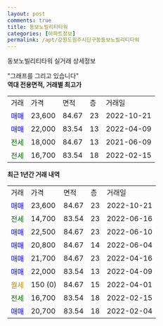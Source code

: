 ```yaml
---
layout: post
comments: true
title: 동보노빌리티타워
categories: [아파트정보]
permalink: /apt/강원도원주시단구동동보노빌리티타워
---
```


동보노빌리티타워 실거래 상세정보

<script type="text/javascript">
  google.charts.load('current', {'packages':['line', 'corechart']});
  google.charts.setOnLoadCallback(drawChart);

  function drawChart() {
    var data = new google.visualization.DataTable();
    data.addColumn('date', '거래일');
    data.addColumn('number', "매매");
    data.addColumn('number', "전세");
    data.addColumn('number', "전매");

    data.addRows([[new Date(Date.parse("2022-10-21")), 23600, null, null], [new Date(Date.parse("2022-06-16")), null, 14700, null], [new Date(Date.parse("2022-06-10")), 22500, null, null], [new Date(Date.parse("2022-06-04")), 20800, null, null], [new Date(Date.parse("2022-04-16")), 21700, null, null], [new Date(Date.parse("2022-04-09")), 22000, null, null], [new Date(Date.parse("2022-04-01")), null, null, null], [new Date(Date.parse("2022-02-15")), null, 16700, null], [new Date(Date.parse("2022-02-04")), 20700, null, null]]);

    var options = {
      hAxis: {
        format: 'yyyy/MM/dd'
      },    
      lineWidth: 0,
      pointsVisible: true,    
      title: '최근 1년간 유형별 실거래가 분포',
      legend: { position: 'bottom' }
    };

    var formatter = new google.visualization.NumberFormat({pattern:'###,###'} );
    formatter.format(data, 1);
    formatter.format(data, 2);
    
    setTimeout(function() {
        var chart = new google.visualization.LineChart(document.getElementById('columnchart_material'));
        chart.draw(data, (options));
        document.getElementById('loading').style.display = 'none';
    }, 200);
  }
</script>


<div id="loading" style="z-index:20; display: block; margin-left: 0px">"그래프를 그리고 있습니다"</div>
<div id="columnchart_material" style="width: 95%; margin-left: 0px; display: block"></div>
<!-- contents start -->
<b>역대 전용면적, 거래별 최고가</b>
<table class="sortable">
    <tr>
      <td>거래</td>
      <td>가격</td>
      <td>면적</td>
      <td>층</td>
      <td>거래일</td>
    </tr>
        <tr>
          <td><a style="color: blue">매매</a></td>
          <td>23,600</td>
          <td>84.67</td>
          <td>23</td>
          <td>2022-10-21</td>
        </tr>            <tr>
          <td><a style="color: blue">매매</a></td>
          <td>22,000</td>
          <td>83.54</td>
          <td>13</td>
          <td>2022-04-09</td>
        </tr>        
        <tr>
              <td><a style="color: darkgreen">전세</a></td>
              <td>18,000</td>
              <td>84.67</td>
              <td>13</td>
              <td>2021-06-09</td>
            </tr>            <tr>
              <td><a style="color: darkgreen">전세</a></td>
              <td>16,700</td>
              <td>83.54</td>
              <td>18</td>
              <td>2022-02-15</td>
            </tr>        
    
</table>

<b>최근 1년간 거래 내역</b>

<table class="sortable">
    <tr>
      <td>거래</td>
      <td>가격</td>
      <td>면적</td>
      <td>층</td>
      <td>거래일</td>
    </tr>
    <tr>
      <td><a style="color: blue">매매</a></td>
      <td>23,600</td>
      <td>84.67</td>
      <td>23</td>
      <td>2022-10-21</td>
    </tr>          <tr>
      <td><a style="color: darkgreen">전세</a></td>
      <td>14,700</td>
      <td>83.54</td>
      <td>23</td>
      <td>2022-06-16</td>
    </tr>          <tr>
      <td><a style="color: blue">매매</a></td>
      <td>22,500</td>
      <td>84.67</td>
      <td>23</td>
      <td>2022-06-10</td>
    </tr>          <tr>
      <td><a style="color: blue">매매</a></td>
      <td>20,800</td>
      <td>84.67</td>
      <td>14</td>
      <td>2022-06-04</td>
    </tr>          <tr>
      <td><a style="color: blue">매매</a></td>
      <td>21,700</td>
      <td>84.67</td>
      <td>23</td>
      <td>2022-04-16</td>
    </tr>          <tr>
      <td><a style="color: blue">매매</a></td>
      <td>22,000</td>
      <td>83.54</td>
      <td>13</td>
      <td>2022-04-09</td>
    </tr>          <tr>
      <td><a style="color: darkgoldenrod">월세</a></td>
      <td>150 (0)</td>
      <td>84.67</td>
      <td>15</td>
      <td>2022-04-01</td>
    </tr>          <tr>
      <td><a style="color: darkgreen">전세</a></td>
      <td>16,700</td>
      <td>83.54</td>
      <td>18</td>
      <td>2022-02-15</td>
    </tr>          <tr>
      <td><a style="color: blue">매매</a></td>
      <td>20,700</td>
      <td>83.54</td>
      <td>18</td>
      <td>2022-02-04</td>
    </tr>      </table>
<!-- contents end -->    

